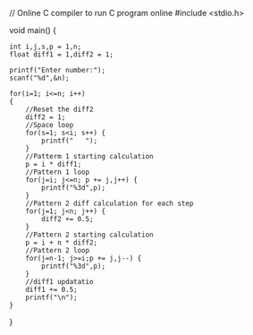 // Online C compiler to run C program online
#include <stdio.h>

void main() {
    
    int i,j,s,p = 1,n;
    float diff1 = 1,diff2 = 1;
    
    printf("Enter number:");
    scanf("%d",&n);
    
    for(i=1; i<=n; i++)
    {
        //Reset the diff2
        diff2 = 1;
        //Space loop
        for(s=1; s<i; s++) {
            printf("   ");
        }
        //Patterm 1 starting calculation
        p = i * diff1;
        //Pattern 1 loop
        for(j=i; j<=n; p += j,j++) {
            printf("%3d",p);
        }
        //Pattern 2 diff calculation for each step
        for(j=1; j<n; j++) {
            diff2 += 0.5;
        }
        //Pattern 2 starting calculation
        p = i + n * diff2;
        //Pattern 2 loop
        for(j=n-1; j>=i;p += j,j--) {
            printf("%3d",p);
        }
        //diff1 updatatio 
        diff1 += 0.5;
        printf("\n");
    }
}
